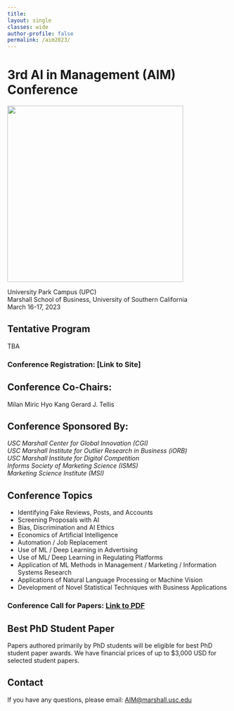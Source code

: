 ```yaml
---
title: 
layout: single
classes: wide
author-profile: false
permalink: /aim2023/
---
```


# 3rd AI in Management (AIM) Conference

<img src="https://upload.wikimedia.org/wikipedia/commons/thumb/f/ff/USC_Marshall_logo.png/800px-USC_Marshall_logo.png" width=400>

University Park Campus (UPC) \
Marshall School of Business, University of Southern California \
March 16-17, 2023

## Tentative Program
TBA

### Conference Registration: [Link to Site]

## Conference Co-Chairs:
Milan Miric
Hyo Kang
Gerard J. Tellis  

## Conference Sponsored By:
_USC Marshall Center for Global Innovation (CGI)_  
_USC Marshall Institute for Outlier Research in Business (iORB)_  
_USC Marshall Institute for Digital Competition_  
_Informs Society of Marketing Science (ISMS)_  
_Marketing Science Institute (MSI)_

## Conference Topics
-   Identifying Fake Reviews, Posts, and Accounts
-   Screening Proposals with AI
-   Bias, Discrimination and AI Ethics
-   Economics of Artificial Intelligence
-   Automation / Job Replacement
-   Use of ML / Deep Learning in Advertising
-   Use of ML/ Deep Learning in Regulating Platforms
-   Application of ML Methods in Management / Marketing / Information Systems Research
-   Applications of Natural Language Processing or Machine Vision
-   Development of Novel Statistical Techniques with Business Applications

### Conference Call for Papers: [Link to PDF](https://hyokang.com/assets/pdf/AIM-2023-CFP.pdf)


## Best PhD Student Paper
Papers authored primarily by PhD students will be eligible for best PhD student paper awards. We have financial prices of up to $3,000 USD for selected student papers.

## Contact
If you have any questions, please email: [AIM@marshall.usc.edu](mailto:AIM@marshall.usc.edu)

